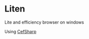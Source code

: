 # Liten

Lite and efficiency browser on windows


Using [CefSharp](https://github.com/cefsharp/CefSharp )
